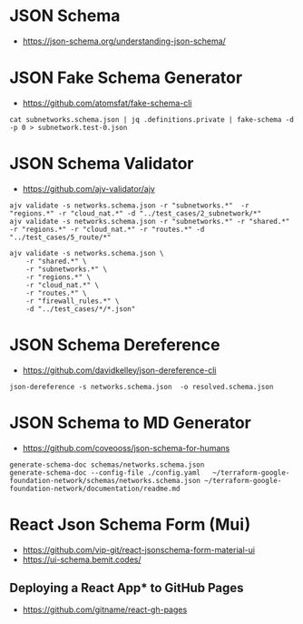 # JSON Schema
- https://json-schema.org/understanding-json-schema/

# JSON Fake Schema Generator
- https://github.com/atomsfat/fake-schema-cli
```
cat subnetworks.schema.json | jq .definitions.private | fake-schema -d -p 0 > subnetwork.test-0.json
```

# JSON Schema Validator
- https://github.com/ajv-validator/ajv
```
ajv validate -s networks.schema.json -r "subnetworks.*"  -r "regions.*" -r "cloud_nat.*" -d "../test_cases/2_subnetwork/*"
ajv validate -s networks.schema.json -r "subnetworks.*" -r "shared.*" -r "regions.*" -r "cloud_nat.*" -r "routes.*" -d "../test_cases/5_route/*"

ajv validate -s networks.schema.json \
    -r "shared.*" \
    -r "subnetworks.*" \
    -r "regions.*" \
    -r "cloud_nat.*" \
    -r "routes.*" \
    -r "firewall_rules.*" \
    -d "../test_cases/*/*.json"
```

# JSON Schema Dereference
- https://github.com/davidkelley/json-dereference-cli
```
json-dereference -s networks.schema.json  -o resolved.schema.json
```

# JSON Schema to MD Generator
- https://github.com/coveooss/json-schema-for-humans
```
generate-schema-doc schemas/networks.schema.json
generate-schema-doc --config-file ./config.yaml   ~/terraform-google-foundation-network/schemas/networks.schema.json ~/terraform-google-foundation-network/documentation/readme.md
```

# React Json Schema Form (Mui)
- https://github.com/vip-git/react-jsonschema-form-material-ui
- https://ui-schema.bemit.codes/

## Deploying a React App* to GitHub Pages
- https://github.com/gitname/react-gh-pages